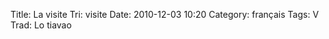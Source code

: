 Title: La visite
 Tri: visite
 Date: 2010-12-03 10:20
 Category: français
 Tags: V
 Trad: Lo tiavao
 
